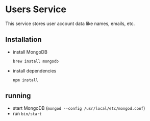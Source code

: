 # Users Service

This service stores user account data like names, emails, etc.


## Installation

* install MongoDB

  ```
  brew install mongodb
  ```

* install dependencies

  ```
  npm install
  ```


## running

* start MongoDB (`mongod --config /usr/local/etc/mongod.conf`)
* run `bin/start`
